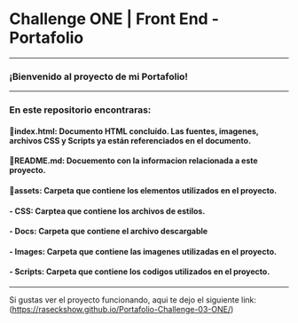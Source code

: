 # Challenge ONE | Front End -  Portafolio

---

### ¡Bienvenido al proyecto de mi Portafolio!
---
### En este repositorio encontraras:
#### 🔹index.html: Documento HTML concluído. Las fuentes, imagenes, archivos CSS y Scripts ya están referenciados en el documento.
#### 🔹README.md: Docuemento con la informacion relacionada a este proyecto.
#### 🔹assets: Carpeta que contiene los elementos utilizados en el proyecto.
  #### - CSS: Carptea que contiene los archivos de estilos.
  #### - Docs: Carpeta que contiene el archivo descargable
  #### - Images: Carpeta que contiene las imagenes utilizadas en el proyecto.
  #### - Scripts: Carpeta que contiene los codigos utilizados en el proyecto.
---
Si gustas ver el proyecto funcionando, aqui te dejo el siguiente link: (https://raseckshow.github.io/Portafolio-Challenge-03-ONE/)
